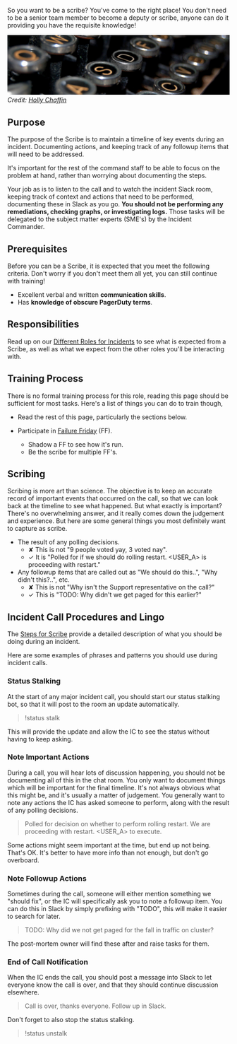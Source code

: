 So you want to be a scribe? You've come to the right place! You don't need to be a senior team member to become a deputy or scribe, anyone can do it providing you have the requisite knowledge!

![Typewriter](../assets/img/headers/typewriter.jpg)
*Credit: [Holly Chaffin](http://www.publicdomainpictures.net/view-image.php?image=49706&picture=antique-typewriter-keys)*

## Purpose
The purpose of the Scribe is to maintain a timeline of key events during an incident. Documenting actions, and keeping track of any followup items that will need to be addressed.

It's important for the rest of the command staff to be able to focus on the problem at hand, rather than worrying about documenting the steps.

Your job as is to listen to the call and to watch the incident Slack room, keeping track of context and actions that need to be performed, documenting these in Slack as you go. **You should not be performing any remediations, checking graphs, or investigating logs.** Those tasks will be delegated to the subject matter experts (SME's) by the Incident Commander.


## Prerequisites
Before you can be a Scribe, it is expected that you meet the following criteria. Don't worry if you don't meet them all yet, you can still continue with training!

* Excellent verbal and written **communication skills**.
* Has **knowledge of obscure PagerDuty terms**.

## Responsibilities
Read up on our [Different Roles for Incidents](/before/different_roles.md) to see what is expected from a Scribe, as well as what we expect from the other roles you'll be interacting with.

## Training Process
There is no formal training process for this role, reading this page should be sufficient for most tasks. Here's a list of things you can do to train though,

* Read the rest of this page, particularly the sections below.

* Participate in [Failure Friday](https://www.pagerduty.com/blog/failure-friday-at-pagerduty/) (FF).
    * Shadow a FF to see how it's run.
    * Be the scribe for multiple FF's.

## Scribing
Scribing is more art than science. The objective is to keep an accurate record of important events that occurred on the call, so that we can look back at the timeline to see what happened. But what exactly is important? There's no overwhelming answer, and it really comes down the judgement and experience. But here are some general things you most definitely want to capture as scribe.

* The result of any polling decisions.
    * <span class="bad">&#x2718;</span> This is not "9 people voted yay, 3 voted nay".
    * <span class="good">&#x2713;</span> It is "Polled for if we should do rolling restart. <USER_A> is proceeding with restart."
* Any followup items that are called out as "We should do this..", "Why didn't this?..", etc.
    * <span class="bad">&#x2718;</span> This is not "Why isn't the Support representative on the call?"
    * <span class="good">&#x2713;</span> This is "TODO: Why didn't we get paged for this earlier?"

## Incident Call Procedures and Lingo
The [Steps for Scribe](/during/during_an_incident.md) provide a detailed description of what you should be doing during an incident.

Here are some examples of phrases and patterns you should use during incident calls.

### Status Stalking
At the start of any major incident call, you should start our status stalking bot, so that it will post to the room an update automatically.

> !status stalk

This will provide the update and allow the IC to see the status without having to keep asking.

### Note Important Actions
During a call, you will hear lots of discussion happening, you should not be documenting all of this in the chat room. You only want to document things which will be important for the final timeline. It's not always obvious what this might be, and it's usually a matter of judgement. You generally want to note any actions the IC has asked someone to perform, along with the result of any polling decisions.

> Polled for decision on whether to perform rolling restart. We are proceeding with restart. <USER_A> to execute.

Some actions might seem important at the time, but end up not being. That's OK. It's better to have more info than not enough, but don't go overboard.

### Note Followup Actions
Sometimes during the call, someone will either mention something we "should fix", or the IC will specifically ask you to note a followup item. You can do this in Slack by simply prefixing with "TODO", this will make it easier to search for later.

> TODO: Why did we not get paged for the fall in traffic on <X> cluster?

The post-mortem owner will find these after and raise tasks for them.

### End of Call Notification
When the IC ends the call, you should post a message into Slack to let everyone know the call is over, and that they should continue discussion elsewhere.

> Call is over, thanks everyone. Follow up in Slack.

Don't forget to also stop the status stalking.

> !status unstalk
